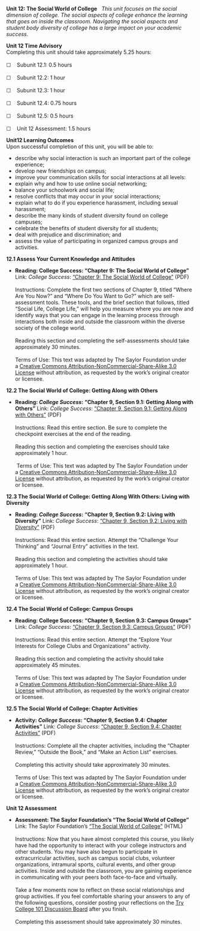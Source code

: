 **Unit 12: The Social World of College** <span id="12"></span> 
*This unit focuses on the social dimension of college. The social
aspects of college enhance the learning that goes on inside the
classroom. Navigating the social aspects and student body diversity of
college has a large impact on your academic success.*

**Unit 12 Time Advisory**  
Completing this unit should take approximately 5.25 hours:  
    
 ☐    Subunit 12.1: 0.5 hours  
    
 ☐    Subunit 12.2: 1 hour  
    
 ☐    Subunit 12.3: 1 hour  
    
 ☐    Subunit 12.4: 0.75 hours  
    
 ☐    Subunit 12.5: 0.5 hours  
    
 ☐    Unit 12 Assessment: 1.5 hours

**Unit12 Learning Outcomes**  
Upon successful completion of this unit, you will be able to:
-   describe why social interaction is such an important part of the
    college experience;
-   develop new friendships on campus;
-   improve your communication skills for social interactions at all
    levels:
-   explain why and how to use online social networking;
-   balance your schoolwork and social life;
-   resolve conflicts that may occur in your social interactions;
-   explain what to do if you experience harassment, including sexual
    harassment;
-   describe the many kinds of student diversity found on college
    campuses;
-   celebrate the benefits of student diversity for all students;
-   deal with prejudice and discrimination; and
-   assess the value of participating in organized campus groups and
    activities.

**12.1 Assess Your Current Knowledge and Attitudes** <span
id="12.1"></span> 
-   **Reading: College Success: “Chapter 9: The Social World of
    College”**
    Link: *College Success*: [“Chapter 9: The Social World of
    College”](https://resources.saylor.org/archived/wp-content/uploads/2012/11/TC101-CH-4.5.pdf) (PDF)  
        
     Instructions: Complete the first two sections of Chapter 9, titled
    “Where Are You Now?” and “Where Do You Want to Go?” which are
    self-assessment tools. These tools, and the brief section that
    follows, titled “Social Life, College Life,” will help you measure
    where you are now and identify ways that you can engage in the
    learning process through interactions both inside and outside the
    classroom within the diverse society of the college world.  
        
     Reading this section and completing the self-assessments should
    take approximately 30 minutes.  
        
     Terms of Use: This text was adapted by The Saylor Foundation under
    a [Creative Commons Attribution-NonCommercial-Share-Alike 3.0
    License](http://creativecommons.org/licenses/by-nc-sa/3.0/) without
    attribution, as requested by the work’s original creator or
    licensee.

**12.2 The Social World of College: Getting Along with Others** <span
id="12.2"></span> 
-   **Reading: *College Success*: “Chapter 9, Section 9.1: Getting Along
    with Others”**
    Link: *College Success*: [“Chapter 9, Section 9.1: Getting Along
    with
    Others”](https://resources.saylor.org/archived/wp-content/uploads/2012/11/TC101-CH-4.5.pdf) (PDF)  
        
     Instructions: Read this entire section. Be sure to complete the
    checkpoint exercises at the end of the reading.  
        
     Reading this section and completing the exercises should take
    approximately 1 hour.   
         
      Terms of Use: This text was adapted by The Saylor Foundation under
    a [Creative Commons Attribution-NonCommercial-Share-Alike 3.0
    License](http://creativecommons.org/licenses/by-nc-sa/3.0/) without
    attribution, as requested by the work’s original creator or
    licensee.

**12.3 The Social World of College: Getting Along With Others: Living
with Diversity** <span id="12.3"></span> 
-   **Reading: *College Success*: “Chapter 9, Section 9.2: Living with
    Diversity”**
    Link: *College Success*: [“Chapter 9, Section 9.2: Living with
    Diversity”](https://resources.saylor.org/archived/wp-content/uploads/2012/11/TC101-CH-4.5.pdf) (PDF)  
        
     Instructions: Read this entire section. Attempt the “Challenge Your
    Thinking” and “Journal Entry” activities in the text.  
        
     Reading this section and completing the activities should take
    approximately 1 hour.   
         
     Terms of Use: This text was adapted by The Saylor Foundation under
    a [Creative Commons Attribution-NonCommercial-Share-Alike 3.0
    License](http://creativecommons.org/licenses/by-nc-sa/3.0/) without
    attribution, as requested by the work’s original creator or
    licensee.

**12.4 The Social World of College: Campus Groups** <span
id="12.4"></span> 
-   **Reading: College Success: “Chapter 9, Section 9.3: Campus
    Groups”**
    Link: *College Success*: [“Chapter 9, Section 9.3: Campus
    Groups”](https://resources.saylor.org/archived/wp-content/uploads/2012/11/TC101-CH-4.5.pdf) (PDF)  
        
     Instructions: Read this entire section. Attempt the “Explore Your
    Interests for College Clubs and Organizations” activity.  
        
     Reading this section and completing the activity should take
    approximately 45 minutes.  
        
     Terms of Use: This text was adapted by The Saylor Foundation under
    a [Creative Commons Attribution-NonCommercial-Share-Alike 3.0
    License](http://creativecommons.org/licenses/by-nc-sa/3.0/) without
    attribution, as requested by the work’s original creator or
    licensee.

**12.5 The Social World of College: Chapter Activities** <span
id="12.5"></span> 
-   **Activity: *College Success*: “Chapter 9, Section 9.4: Chapter
    Activities”**
    Link: *College Success*: [“Chapter 9, Section 9.4: Chapter
    Activities”](https://resources.saylor.org/archived/wp-content/uploads/2012/11/TC101-CH-4.5.pdf) (PDF)  
        
     Instructions: Complete all the chapter activities, including the
    “Chapter Review,” “Outside the Book,” and “Make an Action List”
    exercises.  
        
     Completing this activity should take approximately 30 minutes.   
         
     Terms of Use: This text was adapted by The Saylor Foundation under
    a [Creative Commons Attribution-NonCommercial-Share-Alike 3.0
    License](http://creativecommons.org/licenses/by-nc-sa/3.0/) without
    attribution, as requested by the work’s original creator or
    licensee.

**Unit 12 Assessment** <span id="12.6"></span> 
-   **Assessment: The Saylor Foundation’s “The Social World of
    College”**
    Link: The Saylor Foundation’s [“The Social World of
    College”](http://school.saylor.org/mod/quiz/view.php?id=1884)
    (HTML)  
        
     Instructions: Now that you have almost completed this course, you
    likely have had the opportunity to interact with your college
    instructors and other students. You may have also begun to
    participate in extracurricular activities, such as campus social
    clubs, volunteer organizations, intramural sports, cultural events,
    and other group activities. Inside and outside the classroom, you
    are gaining experience in communicating with your peers both
    face-to-face and virtually.  
        
     Take a few moments now to reflect on these social relationships and
    group activities. If you feel comfortable sharing your answers to
    any of the following questions, consider posting your reflections on
    the [Try College 101 Discussion
    Board](http://forums.saylor.org/topic/the-social-world-of-college/)
    after you finish.  
        
     Completing this assessment should take approximately 30 minutes.


